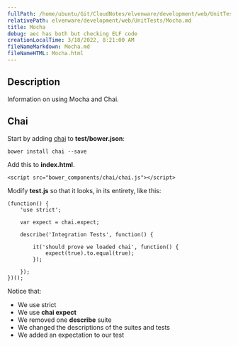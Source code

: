 ```yaml
---
fullPath: /home/ubuntu/Git/CloudNotes/elvenware/development/web/UnitTests/Mocha.md
relativePath: elvenware/development/web/UnitTests/Mocha.md
title: Mocha
debug: aec has both but checking ELF code
creationLocalTime: 3/18/2022, 8:21:00 AM
fileNameMarkdown: Mocha.md
fileNameHTML: Mocha.html
---
```


<!-- toc -->
<!-- tocstop -->

## Description

Information on using Mocha and Chai.

## Chai

Start by adding [chai](http://chaijs.com/) to **test/bower.json**:

	bower install chai --save

Add this to **index.html**.

```
<script src="bower_components/chai/chai.js"></script>
```

Modify **test.js** so that it looks, in its entirety, like this:

```
(function() {
    'use strict';

    var expect = chai.expect;

    describe('Integration Tests', function() {

        it('should prove we loaded chai', function() {
            expect(true).to.equal(true);
        });

    });
})();
```

Notice that:

- We use strict
- We use **chai expect**
- We removed one **describe** suite
- We changed the descriptions of the suites and tests
- We added an expectation to our test